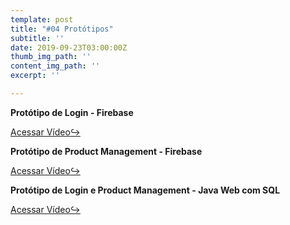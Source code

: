 ```yaml
---
template: post
title: "#04 Protótipos"
subtitle: ''
date: 2019-09-23T03:00:00Z
thumb_img_path: ''
content_img_path: ''
excerpt: ''

---
```

**Protótipo de Login - Firebase**

[Acessar Vídeo](https://www.youtube.com/watch?v=VPksuVcFlec)[↪](https://youtu.be/l9EfHSSs2DA "Acessar vídeo")

**Protótipo de Product Management - Firebase**

[Acessar Vídeo](https://www.youtube.com/watch?v=7DtgGPLwK04)[↪](https://youtu.be/l9EfHSSs2DA "Acessar vídeo")

**Protótipo de Login e Product Management - Java Web com SQL**

[Acessar Vídeo](https://www.youtube.com/watch?v=s0_40fRYWVI)[↪](https://youtu.be/l9EfHSSs2DA "Acessar vídeo")